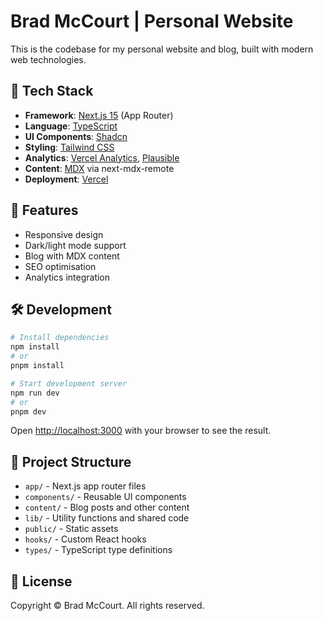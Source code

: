 # Brad McCourt | Personal Website

This is the codebase for my personal website and blog, built with modern web technologies.

## 🚀 Tech Stack

- **Framework**: [Next.js 15](https://nextjs.org/) (App Router)
- **Language**: [TypeScript](https://www.typescriptlang.org/)
- **UI Components**: [Shadcn](https://ui.shadcn.com/)
- **Styling**: [Tailwind CSS](https://tailwindcss.com/)
- **Analytics**: [Vercel Analytics](https://vercel.com/analytics), [Plausible](https://plausible.io/)
- **Content**: [MDX](https://mdxjs.com/) via next-mdx-remote
- **Deployment**: [Vercel](https://vercel.com)

## 📝 Features

- Responsive design
- Dark/light mode support
- Blog with MDX content
- SEO optimisation
- Analytics integration

## 🛠️ Development

```bash
# Install dependencies
npm install
# or
pnpm install

# Start development server
npm run dev
# or
pnpm dev
```

Open [http://localhost:3000](http://localhost:3000) with your browser to see the result.

## 📂 Project Structure

- `app/` - Next.js app router files
- `components/` - Reusable UI components
- `content/` - Blog posts and other content
- `lib/` - Utility functions and shared code
- `public/` - Static assets
- `hooks/` - Custom React hooks
- `types/` - TypeScript type definitions

## 📄 License

Copyright © Brad McCourt. All rights reserved.
